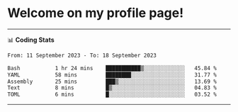 # Welcome on my profile page!
<!-- print(("dralla"[::-1]+"s").capitalize()) -->

<!-- ---
👨🏻‍💻 **Busy With**
* Learning new Skills.
* Building small Projects.
* Being helpful. -->

---
📊 **Coding Stats**
<!--START_SECTION:waka-->

```txt
From: 11 September 2023 - To: 18 September 2023

Bash           1 hr 24 mins    ███████████▒░░░░░░░░░░░░░   45.84 %
YAML           58 mins         ████████░░░░░░░░░░░░░░░░░   31.77 %
Assembly       25 mins         ███▒░░░░░░░░░░░░░░░░░░░░░   13.69 %
Text           8 mins          █▒░░░░░░░░░░░░░░░░░░░░░░░   04.83 %
TOML           6 mins          █░░░░░░░░░░░░░░░░░░░░░░░░   03.52 %
```

<!--END_SECTION:waka-->
---
